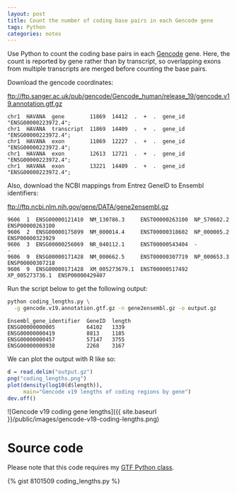 ```yaml
---
layout: post
title: Count the number of coding base pairs in each Gencode gene
tags: Python
categories: notes
---
```


Use Python to count the coding base pairs in each [Gencode] gene. Here, the
count is reported by gene rather than by transcript, so overlapping exons from
multiple transcripts are merged before counting the base pairs.

[Gencode]: http://gencodegenes.org/

<!-- more -->

Download the gencode coordinates:

<ftp://ftp.sanger.ac.uk/pub/gencode/Gencode_human/release_19/gencode.v19.annotation.gtf.gz>

```
chr1  HAVANA  gene        11869  14412  .  +  .  gene_id "ENSG00000223972.4";
chr1  HAVANA  transcript  11869  14409  .  +  .  gene_id "ENSG00000223972.4";
chr1  HAVANA  exon        11869  12227  .  +  .  gene_id "ENSG00000223972.4";
chr1  HAVANA  exon        12613  12721  .  +  .  gene_id "ENSG00000223972.4";
chr1  HAVANA  exon        13221  14409  .  +  .  gene_id "ENSG00000223972.4";
```

Also, download the NCBI mappings from Entrez GeneID to Ensembl identifiers:

<ftp://ftp.ncbi.nlm.nih.gov/gene/DATA/gene2ensembl.gz>

```
9606  1  ENSG00000121410  NM_130786.3     ENST00000263100  NP_570602.2     ENSP00000263100
9606  2  ENSG00000175899  NM_000014.4     ENST00000318602  NP_000005.2     ENSP00000323929
9606  3  ENSG00000256069  NR_040112.1     ENST00000543404  -               -
9606  9  ENSG00000171428  NM_000662.5     ENST00000307719  NP_000653.3     ENSP00000307218
9606  9  ENSG00000171428  XM_005273679.1  ENST00000517492  XP_005273736.1  ENSP00000429407
```

Run the script below to get the following output:

```bash
python coding_lengths.py \
  -g gencode.v19.annotation.gtf.gz -n gene2ensembl.gz -o output.gz
```

```
Ensembl_gene_identifier  GeneID  length
ENSG00000000005          64102   1339
ENSG00000000419          8813    1185
ENSG00000000457          57147   3755
ENSG00000000938          2268    3167
```

We can plot the output with R like so:

```r
d = read.delim("output.gz")
png("coding_lengths.png")
plot(density(log10(d$length)),
     main="Gencode v19 lengths of coding regions by gene")
dev.off()
```

![Gencode v19 coding gene lengths]({{ site.baseurl }}/public/images/gencode-v19-coding-lengths.png)

[Gencode]: http://gencodegenes.org/

# Source code

Please note that this code requires my [GTF Python class][1].

[1]: https://gist.github.com/slowkow/8101481

{% gist 8101509 coding_lengths.py %}
